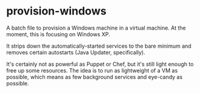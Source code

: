 provision-windows
=================

A batch file to provision a Windows machine in a virtual machine. At the moment, this is focusing on Windows XP.

It strips down the automatically-started services to the bare minimum and removes certain autostarts (Java Updater, specifically).

It's certainly not as powerful as Puppet or Chef, but it's still light enough to free up some resources. The idea is to run as lightweight of a VM as possible, which means as few background services and eye-candy as possible.
